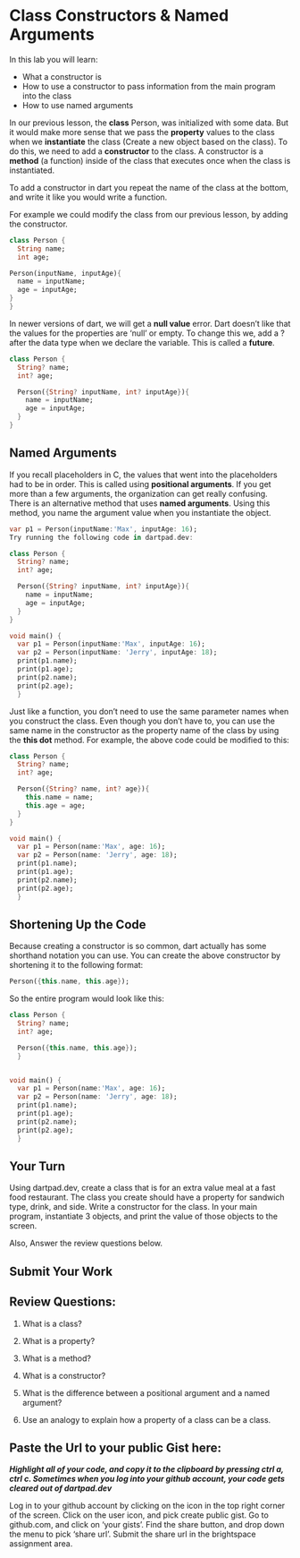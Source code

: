 # Class Constructors & Named Arguments

In this lab you will learn:
- What a constructor is
- How to use a constructor to pass information from the main program into the class
- How to use named arguments 


In our previous lesson, the **class** Person, was initialized with some data. But it would make more sense that we pass the **property** values to the class when we **instantiate** the class (Create a new object based on the class). To do this, we need to add a **constructor** to the class. A constructor is a **method** (a function) inside of the class that executes once when the class is instantiated.

To add a constructor in dart you repeat the name of the class at the bottom, and write it like you would write a function.

For example we could modify the class from our previous lesson, by adding the constructor.

```dart
class Person {
  String name;
  int age;

Person(inputName, inputAge){
  name = inputName;
  age = inputAge;
}
}
```

In newer versions of dart, we will get a **null value** error.  Dart doesn’t like that the values for the properties are ‘null’ or empty.  To change this we, add a ? after the data type when we declare the variable. This is called a **future**.

```dart
class Person {
  String? name;
  int? age;

  Person({String? inputName, int? inputAge}){
    name = inputName;
    age = inputAge;
  } 
}
```

## Named Arguments

If you recall placeholders in C, the values that went into the placeholders had to be in order.  This is called using **positional arguments**.  If you get more than a few arguments, the organization can get really confusing.  There is an alternative method that uses **named arguments**.  Using this method, you name the argument value when you instantiate the object.

```dart
var p1 = Person(inputName:'Max', inputAge: 16);
Try running the following code in dartpad.dev:

class Person {
  String? name;
  int? age;

  Person({String? inputName, int? inputAge}){
    name = inputName;
    age = inputAge;
  } 
}

void main() {
  var p1 = Person(inputName:'Max', inputAge: 16);
  var p2 = Person(inputName: 'Jerry', inputAge: 18); 
  print(p1.name);
  print(p1.age);
  print(p2.name);
  print(p2.age);
  }
```

Just like a function, you don’t need to use the same parameter names when you construct the class.  Even though you don’t have to, you can use the same name in the constructor as the property name of the class by using the **this dot** method.  For example, the above code could be modified to this:

```dart
class Person {
  String? name;
  int? age;

  Person({String? name, int? age}){
    this.name = name;
    this.age = age;
  } 
}

void main() {
  var p1 = Person(name:'Max', age: 16);
  var p2 = Person(name: 'Jerry', age: 18); 
  print(p1.name);
  print(p1.age);
  print(p2.name);
  print(p2.age);
  }
```


## Shortening Up the Code

Because creating a constructor is so common, dart actually has some shorthand notation you can use.  You can create the above constructor by shortening it to the following format:

```dart
Person({this.name, this.age});
```

So the entire program would look like this:

```dart
class Person {
  String? name;
  int? age;

  Person({this.name, this.age});
  } 


void main() {
  var p1 = Person(name:'Max', age: 16);
  var p2 = Person(name: 'Jerry', age: 18); 
  print(p1.name);
  print(p1.age);
  print(p2.name);
  print(p2.age);
  }
```

## Your Turn

Using dartpad.dev, create a class that is for an extra value meal at a fast food restaurant.  The class you create should have a property for sandwich type, drink, and side.  Write a constructor for the class. In your main program, instantiate 3 objects, and print the value of those objects to the screen.  

Also, Answer the review questions below.

## Submit Your Work

## Review Questions:

1. What is a class?

2. What is a property?

3. What is a method?

4. What is a constructor?

5. What is the difference between a positional argument and a named argument?

6. Use an analogy to explain how a property of a class can be a class.

## Paste the Url to your public Gist here:




***Highlight all of your code, and copy it to the clipboard by pressing ctrl a, ctrl c.  Sometimes when you log into your github account, your code gets cleared out of dartpad.dev***

Log in to your github account by clicking on the icon in the top right corner of the screen. 
Click on the user icon, and pick create public gist.
Go to github.com, and click on ‘your gists’.
Find the share button, and drop down the menu to pick ‘share url’.
Submit the share url in the brightspace assignment area.

